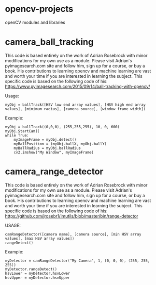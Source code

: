 # opencv-projects
openCV modules and libraries

# camera_ball_tracking
This code is based entirely on the work of Adrian Rosebrock with 
minor modifications for my own use as a module. Please visit Adrian's
pyimagesearch.com site and follow him, sign up for a course, or buy a 
book. His contributions to learning opencv and machine learning are 
vast and worth your time if you are interested in learning the subject.
This specific code is based on the following code of his:
https://www.pyimagesearch.com/2015/09/14/ball-tracking-with-opencv/

Usage:
~~~
myObj = ballTrack([HSV low end array values], [HSV high end array values], [minimum radius], [camera source], [window frame width])
~~~

Example:
~~~
myObj = ballTrack((0,0,0), (255,255,255), 10, 0, 600)
myObj.StartCam()
while True:
    myImageFrame = myObj.detect()
    myBallPosition = (myObj.ballX, myObj.ballY)
    myBallRadius = myObj.ballRadius
    cv2.imshow("My Window", myImageFrame)
~~~

# camera_range_detector
This code is based entirely on the work of Adrian Rosebrock with 
minor modifications for my own use as a module. Please visit Adrian's
pyimagesearch.com site and follow him, sign up for a course, or buy a 
book. His contributions to learning opencv and machine learning are 
vast and worth your time if you are interested in learning the subject.
This specific code is based on the following code of his:
https://github.com/jrosebr1/imutils/blob/master/bin/range-detector


USAGE: 
~~~
camRangeDetector([camera name], [camera source], [min HSV array values], [max HSV array values])
rangeDetect()
~~~
Example:
~~~
myDetector = camRangeDetector("My Camera", 1, (0, 0, 0), (255, 255, 255))
myDetector.rangeDetect()
hsvLower = myDetector.hsvLower
hsvUpper = myDetector.hsvUpper
~~~
